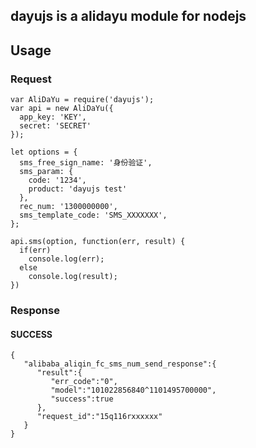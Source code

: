 ## dayujs is a alidayu module for nodejs

## Usage

### Request
```
var AliDaYu = require('dayujs');
var api = new AliDaYu({
  app_key: 'KEY',
  secret: 'SECRET'
});

let options = {
  sms_free_sign_name: '身份验证',
  sms_param: {
    code: '1234',
    product: 'dayujs test'
  },
  rec_num: '1300000000', 
  sms_template_code: 'SMS_XXXXXXX',
};

api.sms(option, function(err, result) {
  if(err)
    console.log(err);
  else
    console.log(result);
})
```

### Response

#### SUCCESS
```
{  
   "alibaba_aliqin_fc_sms_num_send_response":{  
      "result":{  
         "err_code":"0",
         "model":"101022856840^1101495700000",
         "success":true
      },
      "request_id":"15q116rxxxxxx"
   }
}
```

